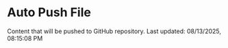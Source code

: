 # Auto Push File

Content that will be pushed to GitHub repository.
Last updated: 08/13/2025, 08:15:08 PM